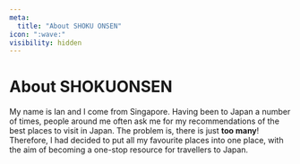 ```yaml
---
meta:
  title: "About SHOKU ONSEN"
icon: ":wave:"
visibility: hidden
---
```


# About SHOKUONSEN

My name is Ian and I come from Singapore. Having been to Japan a number of times, people around me often ask me for my recommendations of the best places to visit in Japan. The problem is, there is just **too many**! Therefore, I had decided to put all my favourite places into one place, with the aim of becoming a one-stop resource for travellers to Japan. 